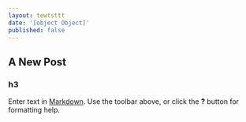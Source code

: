 ```yaml
---
layout: tewtsttt
date: '[object Object]'
published: false
---
```

## A New Post
### h3


Enter text in [Markdown](http://daringfireball.net/projects/markdown/). Use the toolbar above, or click the **?** button for formatting help.
